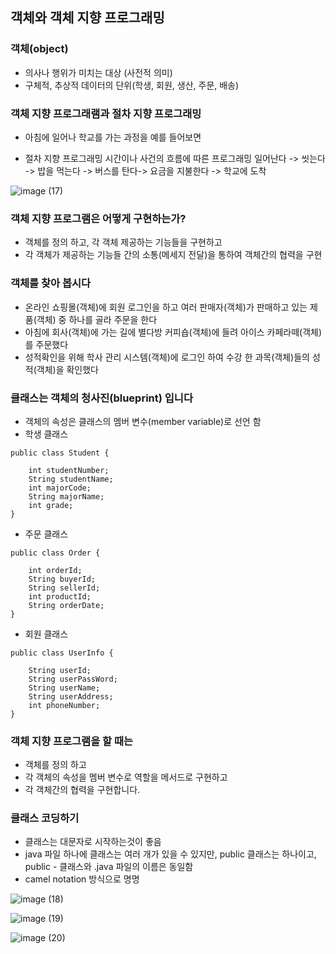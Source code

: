 ## 객체와 객체 지향 프로그래밍

### 객체(object)

- 의사나 행위가 미치는 대상 (사전적 의미)
- 구체적, 추상적 데이터의 단위(학생, 회원, 생산, 주문, 배송)

### 객체 지향 프로그래램과 절차 지향 프로그래밍

- 아침에 일어나 학교를 가는 과정을 예를 들어보면

- 절차 지향 프로그래밍
 시간이나 사건의 흐름에 따른 프로그래밍
 일어난다 -> 씻는다 -> 밥을 먹는다 -> 버스를 탄다-> 요금을 지불한다 -> 학교에 도착

![image (17)](https://user-images.githubusercontent.com/105026909/191454934-6a0ecee1-cc72-41a8-b991-e82846a1a0f4.png)

### 객체 지향 프로그램은 어떻게 구현하는가?

- 객체를 정의 하고, 각 객체 제공하는 기능들을 구현하고
- 각 객체가 제공하는 기능들 간의 소통(메세지 전달)을 통하여 객체간의 협력을 구현

### 객체를 찾아 봅시다

- 온라인 쇼핑몰(객체)에 회원 로그인을 하고 여러 판매자(객체)가 판매하고 있는 제품(객체) 중 하나를 골라 주문을 한다
- 아침에 회사(객체)에 가는 길에 별다방 커피숍(객체)에 들려 아이스 카페라떼(객체)를 주문했다
- 성적확인을 위해 학사 관리 시스템(객체)에 로그인 하여 수강 한 과목(객체)들의 성적(객체)을 확인했다

### 클래스는 객체의 청사진(blueprint) 입니다

- 객체의 속성은 클래스의 멤버 변수(member variable)로 선언 함
- 학생 클래스
```
public class Student {

	int studentNumber;
	String studentName;
	int majorCode;
	String majorName;
	int grade;
}
```

- 주문 클래스
```
public class Order {

	int orderId;
	String buyerId;
	String sellerId;
	int productId;
	String orderDate;
}
```
- 회원 클래스
```
public class UserInfo {

	String userId;
	String userPassWord;
	String userName;
	String userAddress;
	int phoneNumber;
}
```

### 객체 지향 프로그램을 할 때는

- 객체를 정의 하고
- 각 객체의 속성을 멤버 변수로 역할을 메서드로 구현하고
- 각 객체간의 협력을 구현합니다.

### 클래스 코딩하기

- 클래스는 대문자로 시작하는것이 좋음
- java 파일 하나에 클래스는 여러 개가 있을 수 있지만, public 클래스는 하나이고, public - 클래스와 .java 파일의 이름은 동일함
- camel notation 방식으로 명명

![image (18)](https://user-images.githubusercontent.com/105026909/191456059-e2af01b5-c930-4d50-9dc9-945b686f3f29.png)

![image (19)](https://user-images.githubusercontent.com/105026909/191456072-30acd624-87e6-40bc-9ba3-a0439810b4aa.png)

![image (20)](https://user-images.githubusercontent.com/105026909/191456077-a7c7b71f-4bd2-44ad-87d8-084a4a5ca53c.png)





